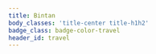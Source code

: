 ```yaml
---
title: Bintan
body_classes: 'title-center title-h1h2'
badge_class: badge-color-travel
header_id: travel
---
```


